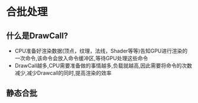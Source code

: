 # 合批处理
## 什么是DrawCall?
* CPU准备好渲染数据(顶点，纹理，法线，Shader等等)告知GPU进行渲染的一次命令,该命令会放入命令缓冲区,等待GPU处理这些命令
* DrawCall越多,CPU需要准备做的事情越多,负载就越高,因此需要将命令的次数减少,减少Drawcall的同时,提高渲染的效率
## 静态合批

